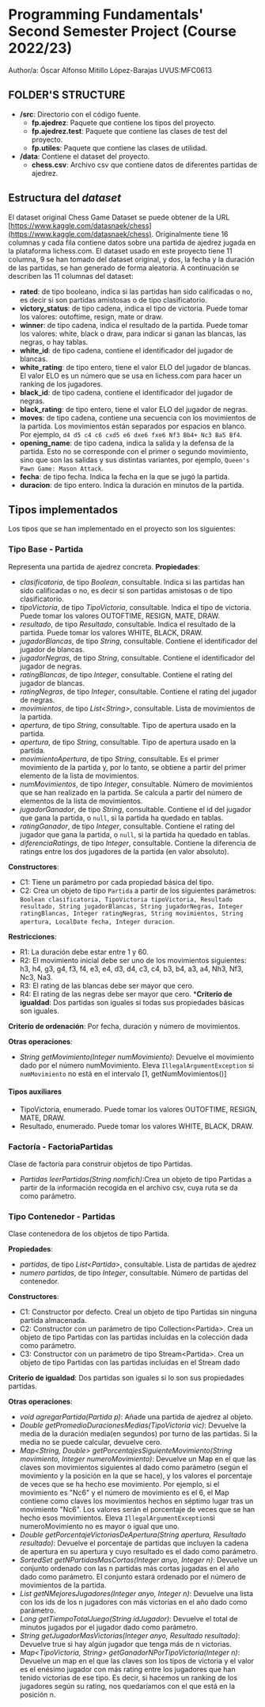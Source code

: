 # Programming Fundamentals' Second Semester Project (Course 2022/23)
Author/a: Óscar Alfonso Mitillo López-Barajas   UVUS:MFC0613

## FOLDER'S STRUCTURE

* **/src**: Directorio con el código fuente.
  * **fp.ajedrez**: Paquete que contiene los tipos del proyecto.
  * **fp.ajedrez.test**: Paquete que contiene las clases de test del proyecto.
  * **fp.utiles**:  Paquete que contiene las clases de utilidad. 
* **/data**: Contiene el dataset del proyecto.
    * **chess.csv**: Archivo csv que contiene datos de diferentes partidas de ajedrez.
    
## Estructura del *dataset*

El dataset original Chess Game Dataset se puede obtener de la URL [https://www.kaggle.com/datasnaek/chess](https://www.kaggle.com/datasnaek/chess). Originalmente tiene 16 columnas y cada fila contiene datos sobre una partida de ajedrez jugada en la plataforma lichess.com. El dataset usado en este proyecto tiene 11 columna, 9 se han tomado del dataset original, y dos, la fecha y la duración de las partidas, se han generado de forma aleatoria. A continuación se describen las 11 columnas del dataset:

* **rated**: de tipo booleano,  indica si las partidas han sido calificadas o no, es decir si
son partidas amistosas o de tipo clasificatorio.
* **victory_status**: de tipo cadena, indica el tipo de victoria. Puede tomar los valores: outoftime, resign, mate or draw.
* **winner**: de tipo cadena, indica el resultado de la partida. Puede tomar los valores: white, black o draw, para indicar si ganan las blancas, las negras, o hay tablas.
* **white_id**: de tipo cadena, contiene el identificador del jugador de blancas.
* **white_rating**: de tipo entero, tiene el valor ELO del jugador de blancas. El valor ELO es un número que se usa en lichess.com para hacer un ranking de los jugadores.
* **black_id**: de tipo cadena, contiene el identificador del jugador de negras.
* **black_rating**: de tipo entero, tiene el valor ELO del jugador de negras. 
* **moves**: de tipo cadena, contiene una secuencia con los movimientos de la partida. Los movimientos están separados por espacios en blanco. Por ejemplo, ```d4 d5 c4 c6 cxd5 e6 dxe6 fxe6 Nf3 Bb4+ Nc3 Ba5 Bf4```.
* **opening_name**: de tipo cadena, indica la salida y la defensa de la partida. Esto no se
corresponde con el primer o segundo movimiento, sino que son las salidas y sus distintas variantes, por ejemplo, ```Queen's Pawn Game: Mason Attack```.
* **fecha**: de tipo fecha. Indica la fecha en la que se jugó la partida.
* **duracion**: de tipo entero. Indica la duración en minutos de la partida.

## Tipos implementados

Los tipos que se han implementado en el proyecto son los siguientes:

### Tipo Base - Partida
Representa una partida de ajedrez concreta.
**Propiedades**:

- _clasificatoria_, de tipo _Boolean_, consultable. Indica si las partidas han sido calificadas o no, es decir si son partidas amistosas o de tipo clasificatorio. 
- _tipoVictoria_, de tipo _TipoVictoria_, consultable. Indica el tipo de victoria. Puede tomar los valores OUTOFTIME, RESIGN, MATE, DRAW.
- _resultado_, de tipo _Resultado_, consultable. Indica el resultado de la partida. Puede tomar los valores WHITE, BLACK, DRAW.
- _jugadorBlancas_, de tipo _String_, consultable. Contiene el identificador del jugador de blancas.
- _jugadorNegras_, de tipo _String_, consultable. Contiene el identificador del jugador de negras.
- _ratingBlancas_, de tipo _Integer_, consultable. Contiene el rating del jugador de blancas.
- _ratingNegras_, de tipo _Integer_, consultable. Contiene el rating del jugador de negras.
- _movimientos_, de tipo _List\<String\>_, consultable. Lista de movimientos de la partida.
- _apertura_, de tipo _String_, consultable. Tipo de apertura usado en la partida.
- _apertura_, de tipo _String_, consultable. Tipo de apertura usado en la partida.
- _movimientoApertura_, de tipo _String_, consultable. Es el primer movimiento de la partida y, por lo tanto, se obtiene a partir del primer elemento de la lista de movimientos.
- _numMovimientos_, de tipo _Integer_, consultable. Número de movimientos que se han realizado en la partida. Se calcula a partir del número de elementos de la lista de movimientos.
- _jugadorGanador_, de tipo _String_, consultable. Contiene el id del jugador que gana la partida, o ```null```, si la partida ha quedado en tablas.
- _ratingGanador_, de tipo _Integer_, consultable. Contiene el rating del jugador que gana la partida, o ```null```, si la partida ha quedado en tablas.
- _diferenciaRatings_, de tipo _Integer_, consultable. Contiene la diferencia de ratings entre los dos jugadores de la partida (en valor absoluto).


**Constructores**: 

- C1: Tiene un parámetro por cada propiedad básica del tipo.
- C2: Crea un objeto de tipo ```Partida``` a partir de los siguientes parámetros: ```Boolean clasificatoria, TipoVictoria tipoVictoria, Resultado resultado, String jugadorBlancas, String jugadorNegras, Integer ratingBlancas, Integer ratingNegras, String movimientos, String apertura, LocalDate fecha, Integer duracion```.

**Restricciones**:
 
- R1: La duración debe estar entre 1 y 60.
- R2: El movimiento inicial debe ser uno de los movimientos siguientes: h3, h4, g3, g4, f3, f4, e3, e4, d3, d4, c3, c4, b3, b4, a3, a4, Nh3, Nf3, Nc3, Na3.
- R3: El rating de las blancas debe ser mayor que cero.
- R4: El rating de las negras debe ser mayor que cero.
***Criterio de igualdad**: Dos partidas son iguales si todas sus propiedades básicas son iguales.

**Criterio de ordenación**: Por fecha, duración y número de movimientos.

**Otras operaciones**:

- _String getMovimiento(Integer numMovimiento)_: Devuelve el movimiento dado por el número numMovimiento. Eleva ```IllegalArgumentException``` si ```numMovimiento``` no está en el intervalo [1, getNumMovimientos()]

#### Tipos auxiliares

- TipoVictoria, enumerado. Puede tomar los valores OUTOFTIME, RESIGN, MATE, DRAW.
- Resultado, enumerado. Puede tomar los valores WHITE, BLACK, DRAW.

### Factoría - FactoriaPartidas
Clase de factoría para construir objetos de tipo Partidas.

- _Partidas leerPartidas(String nomfich)_:Crea un objeto de tipo Partidas a partir de la información recogida en el archivo csv, cuya ruta se da como parámetro.


### Tipo Contenedor - Partidas

Clase contenedora de los objetos de tipo Partida.

**Propiedades**:

-  _partidas_, de tipo _List\<Partida\>_, consultable. Lista de partidas de ajedrez 
-  _numero partidas_, de tipo _Integer_, consultable. Número de partidas del contenedor. 
 
**Constructores**: 

- C1: Constructor por defecto. Creal un objeto de tipo Partidas sin ninguna partida almacenada.
- C2: Constructor con un parámetro de tipo Collection\<Partida\>. Crea un objeto de tipo Partidas con las partidas incluidas en la colección dada como parámetro.
- C3: Constructor con un parámetro de tipo Stream\<Partida\>. Crea un objeto de tipo Partidas con las partidas incluidas en el Stream dado 

**Criterio de igualdad**: Dos partidas son iguales si lo son sus propiedades partidas.


**Otras operaciones**:
- _void agregarPartida(Partida p)_: Añade una partida de ajedrez al objeto.
- _Double getPromedioDuracionesMedias(TipoVictoria vic)_: Devuelve la media de la duración media(en segundos) por turno de las partidas. Si la media no se puede calcular, devuelve cero.
- _Map<String, Double> getPorcentajesSiguienteMovimiento(String movimiento, Integer numeroMovimiento)_: Devuelve un Map en el que las claves son movimientos siguientes al dado como parámetro (según el movimiento y la posición en la que se hace), y los valores el porcentaje de veces que se ha hecho ese movimiento. Por ejemplo,     si el movimiento es "Nc6" y el número de movimiento es el 6, el Map contiene como claves los movimientos hechos en séptimo lugar tras un movimiento "Nc6". Los valores serán el porcentaje de veces que se han hecho esos movimientos. Eleva ```IllegalArgumentException```si numeroMovimiento no es mayor o igual que uno.
- _Double getPorcentajeVictoriasDeApertura(String apertura, Resultado resultado)_: Devuelve el porcentaje de partidas que incluyen la cadena de apertura en su apertura y cuyo resultado es el dado como parámetro.
- _SortedSet<Partida> getNPartidasMasCortas(Integer anyo, Integer n)_: Devuelve un conjunto ordenado con las n partidas más cortas jugadas en el año dado como parámetro. El conjunto estará ordenado por el número de movimientos de la partida.
- _List<String> getNMejoresJugadores(Integer anyo, Integer n)_: Devuelve una lista con los ids de los n jugadores con más victorias en el año dado como parámetro.
- _Long getTiempoTotalJuego(String idJugador)_: Devuelve el total de minutos jugados por el jugador dado como parámetro.
- _String getJugadorMasVictorias(Integer anyo, Resultado resultado)_:
Devuelve true si hay algún jugador que tenga más de n victorias.
- _Map<TipoVictoria, String> getGanadorNPorTipoVictoria(Integer n)_:
Devuelve un map en el que las claves son los tipos de victoria y el valor es el enésimo jugador con más rating entre los jugadores que han tenido victorias de ese tipo. Es decir, si hacemos un ranking de los jugadores según su rating, nos quedaríamos con el que está en la posición n.


